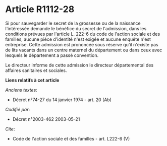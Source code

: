 # Article R1112-28

Si pour sauvegarder le secret de la grossesse ou de la naissance l'intéressée demande le bénéfice du secret de l'admission,
dans les conditions prévues par l'article L. 222-6 du code de l'action sociale et des familles, aucune pièce d'identité n'est
exigée et aucune enquête n'est entreprise. Cette admission est prononcée sous réserve qu'il n'existe pas de lits vacants dans
un centre maternel du département ou dans ceux avec lesquels le département a passé convention. 

Le directeur informe de cette admission le directeur départemental des affaires sanitaires et sociales.

**Liens relatifs à cet article**

_Anciens textes_:

  - Décret n°74-27 du 14 janvier 1974 - art. 20 (Ab)

_Codifié par_:

  - Décret n°2003-462 2003-05-21

_Cite_:

  - Code de l'action sociale et des familles - art. L222-6 (V)
